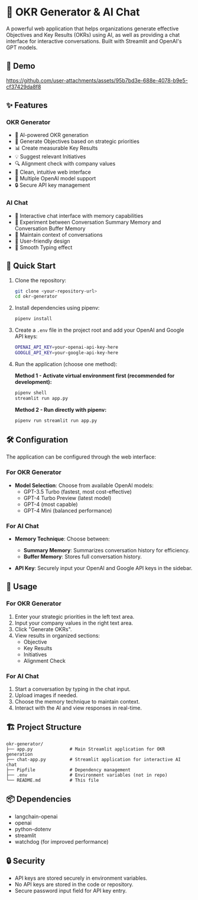 # 🎯 OKR Generator & AI Chat

A powerful web application that helps organizations generate effective Objectives and Key Results (OKRs) using AI, as well as providing a chat interface for interactive conversations. Built with Streamlit and OpenAI's GPT models.

## 🎥 Demo

https://github.com/user-attachments/assets/95b7bd3e-688e-4078-b9e5-cf37429da8f8

## ✨ Features

### OKR Generator
- 🤖 AI-powered OKR generation
- 🎯 Generate Objectives based on strategic priorities
- 📊 Create measurable Key Results
- 💡 Suggest relevant Initiatives
- 🔍 Alignment check with company values
- 🎨 Clean, intuitive web interface
- 🔄 Multiple OpenAI model support
- 🔒 Secure API key management

### AI Chat
- 💬 Interactive chat interface with memory capabilities
- 🧠 Experiment between Conversation Summary Memory and Conversation Buffer Memory
- 🔄 Maintain context of conversations
- 🎨 User-friendly design
- 🎹 Smooth Typing effect

## 🚀 Quick Start

1. Clone the repository:
   ```bash
   git clone <your-repository-url>
   cd okr-generator
   ```

2. Install dependencies using pipenv:
   ```bash
   pipenv install
   ```

3. Create a `.env` file in the project root and add your OpenAI and Google API keys:
   ```bash
   OPENAI_API_KEY=your-openai-api-key-here
   GOOGLE_API_KEY=your-google-api-key-here
   ```

4. Run the application (choose one method):

   **Method 1 - Activate virtual environment first (recommended for development):**
   ```bash
   pipenv shell
   streamlit run app.py
   ```

   **Method 2 - Run directly with pipenv:**
   ```bash
   pipenv run streamlit run app.py
   ```

## 🛠️ Configuration

The application can be configured through the web interface:

### For OKR Generator
- **Model Selection**: Choose from available OpenAI models:
  - GPT-3.5 Turbo (fastest, most cost-effective)
  - GPT-4 Turbo Preview (latest model)
  - GPT-4 (most capable)
  - GPT-4 Mini (balanced performance)

### For AI Chat
- **Memory Technique**: Choose between:
  - **Summary Memory**: Summarizes conversation history for efficiency.
  - **Buffer Memory**: Stores full conversation history.

- **API Key**: Securely input your OpenAI and Google API keys in the sidebar.

## 📝 Usage

### For OKR Generator
1. Enter your strategic priorities in the left text area.
2. Input your company values in the right text area.
3. Click "Generate OKRs".
4. View results in organized sections:
   - Objective
   - Key Results
   - Initiatives
   - Alignment Check

### For AI Chat
1. Start a conversation by typing in the chat input.
2. Upload images if needed.
3. Choose the memory technique to maintain context.
4. Interact with the AI and view responses in real-time.

## 🏗️ Project Structure

```
okr-generator/
├── app.py              # Main Streamlit application for OKR generation
├── chat-app.py         # Streamlit application for interactive AI chat
├── Pipfile             # Dependency management
├── .env                # Environment variables (not in repo)
└── README.md           # This file
```

## 📦 Dependencies

- langchain-openai
- openai
- python-dotenv
- streamlit
- watchdog (for improved performance)

## 🔒 Security

- API keys are stored securely in environment variables.
- No API keys are stored in the code or repository.
- Secure password input field for API key entry.
